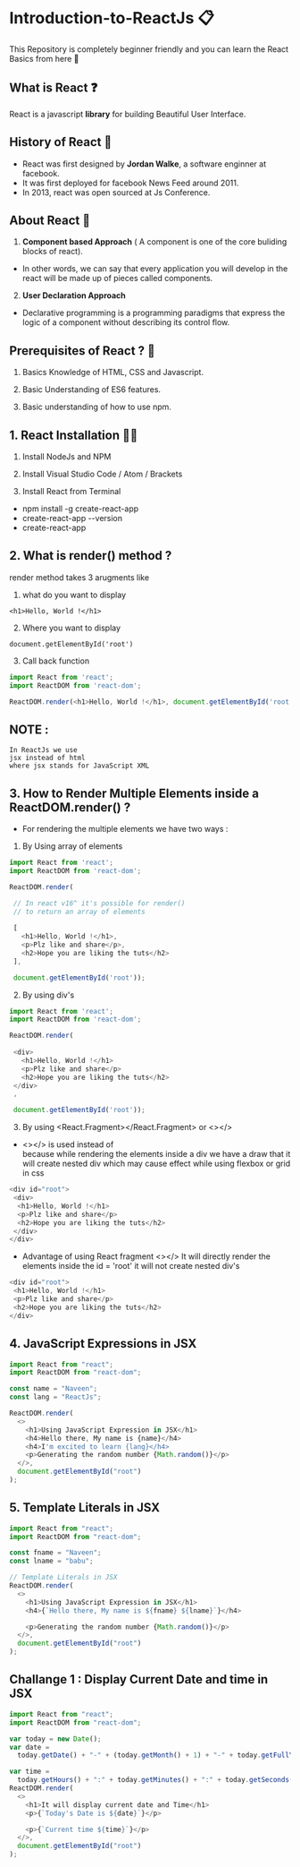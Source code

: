 # Introduction-to-ReactJs 📋
This Repository is completely beginner friendly and you can learn the React Basics from here 📖

## What is React ❓
React is a javascript **library** for building Beautiful User Interface.

## History of React 🤴
* React was first designed by **Jordan Walke**, a software enginner at facebook.
* It was first deployed for facebook News Feed around 2011.
* In 2013, react was open sourced at Js Conference.

## About React 🥋
1. **Component based Approach** ( A component is one of the core buliding blocks of react).
* In other words, we can say that every application you will develop in the react will be made up of pieces called components.
2. **User Declaration Approach** 
* Declarative programming is a programming paradigms that express the logic of a component without describing its control flow.

## Prerequisites of React ? 🤔

1. Basics Knowledge of HTML, CSS and Javascript.

2. Basic Understanding of ES6 features.

3. Basic understanding of how to use npm.

## 1. React Installation 👨‍💻

1. Install NodeJs and NPM

2. Install Visual Studio Code / Atom / Brackets

3. Install React from Terminal 
* npm install -g create-react-app
* create-react-app --version
* create-react-app <projectname>

## 2. What is render() method ?
render method takes 3 arugments like
1. what do you want to display 
 ```
 <h1>Hello, World !</h1>
 ```
2. Where you want to display 
```
document.getElementById('root')
```
3. Call back function 

```javascript
import React from 'react';
import ReactDOM from 'react-dom';

ReactDOM.render(<h1>Hello, World !</h1>, document.getElementById('root'));
```

## NOTE :
```
In ReactJs we use 
jsx instead of html
where jsx stands for JavaScript XML
```

## 3. How to Render Multiple Elements inside a ReactDOM.render() ?
* For rendering the multiple elements we have two ways :
 1. By Using array of elements 
 ```javascript
import React from 'react';
import ReactDOM from 'react-dom';

ReactDOM.render(

  // In react v16^ it's possible for render()
  // to return an array of elements
  
  [
    <h1>Hello, World !</h1>,
    <p>Plz like and share</p>,
    <h2>Hope you are liking the tuts</h2>
  ],
 
  document.getElementById('root'));
 ```
 2. By using div's
 ```javascript
import React from 'react';
import ReactDOM from 'react-dom';

ReactDOM.render(
  
  <div>
    <h1>Hello, World !</h1>
    <p>Plz like and share</p>
    <h2>Hope you are liking the tuts</h2>
  </div>
  ,
 
  document.getElementById('root'));
 ```
 
 3. By using <React.Fragment></React.Fragment> or <></>
  * <></> is used instead of <div></div> because while rendering the elements inside a div we have a draw that it will create nested div which may cause effect while using flexbox or grid in css
  ```javascript
  <div id="root">
   <div>
    <h1>Hello, World !</h1>
    <p>Plz like and share</p>
    <h2>Hope you are liking the tuts</h2>
   </div>
  </div>
  ```
  
  * Advantage of using React fragment <></>
   It will directly render the elements inside the id = 'root' it will not create nested div's
   ```javascript
 <div id="root">
    <h1>Hello, World !</h1>
    <p>Plz like and share</p>
    <h2>Hope you are liking the tuts</h2>
  </div>
   ```

## 4. JavaScript Expressions in JSX
```javascript
import React from "react";
import ReactDOM from "react-dom";

const name = "Naveen";
const lang = "ReactJs";

ReactDOM.render(
  <>
    <h1>Using JavaScript Expression in JSX</h1>
    <h4>Hello there, My name is {name}</h4>
    <h4>I'm excited to learn {lang}</h4>
    <p>Generating the random number {Math.random()}</p>
  </>,
  document.getElementById("root")
);
```
## 5. Template Literals in JSX
```javascript
import React from "react";
import ReactDOM from "react-dom";

const fname = "Naveen";
const lname = "babu";

// Template Literals in JSX
ReactDOM.render(
  <>
    <h1>Using JavaScript Expression in JSX</h1>
    <h4>{`Hello there, My name is ${fname} ${lname}`}</h4>

    <p>Generating the random number {Math.random()}</p>
  </>,
  document.getElementById("root")
);
```
## Challange 1 : Display Current Date and time in JSX
```javascript
import React from "react";
import ReactDOM from "react-dom";

var today = new Date();
var date =
  today.getDate() + "-" + (today.getMonth() + 1) + "-" + today.getFullYear();

var time =
  today.getHours() + ":" + today.getMinutes() + ":" + today.getSeconds();
ReactDOM.render(
  <>
    <h1>It will display current date and Time</h1>
    <p>{`Today's Date is ${date}`}</p>

    <p>{`Current time ${time}`}</p>
  </>,
  document.getElementById("root")
);
```
